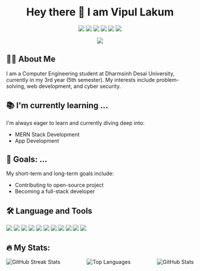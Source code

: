 <h1 align="center">Hey there 👋 I am Vipul Lakum</h1>

<p align="center">
  <a href="https://www.linkedin.com/in/vipul-lakum-114043252/"><img src="https://img.shields.io/badge/LinkedIn-blue?style=for-the-badge&logo=linkedin"></a>
  <a href="https://leetcode.com/u/vipul_lakum_02/"><img src="https://img.shields.io/badge/LeetCode-orange?style=for-the-badge&logo=leetcode"></a>
  <a href="mailto:lakumvipul6351@gmail.com"><img src="https://img.shields.io/badge/Gmail-red?style=for-the-badge&logo=gmail"></a>
  <a href="https://codeforces.com/profile/vipul_lakum"><img src="https://img.shields.io/badge/Codeforces-blue?style=for-the-badge&logo=codeforces"></a>
  <a href="https://www.codechef.com/users/vipul_lakum"><img src="https://img.shields.io/badge/CodeChef-brown?style=for-the-badge&logo=codechef"></a>
  <a href="https://twitter.com/yourprofile"><img src="https://img.shields.io/badge/Twitter-blue?style=for-the-badge&logo=twitter"></a>
</p>

<p align="center"><img src="https://komarev.com/ghpvc/?username=Vipullakum007&color=blue&style=flat-square&label=visitors"></p>

## 👨‍💻 About Me

I am a Computer Engineering student at Dharmsinh Desai University, currently in my 3rd year (5th semester). My interests include problem-solving, web development, and cyber security.

## 📚 I'm currently learning ...
I'm always eager to learn and currently diving deep into:
- MERN Stack Development
- App Development

## 🎯 Goals: ...
My short-term and long-term goals include:
- Contributing to open-source project
- Becoming a full-stack developer

## 🛠️ Language and Tools

<p align="left">
  <img src="https://img.shields.io/badge/C-00599C?style=for-the-badge&logo=c&logoColor=white"/>
  <img src="https://img.shields.io/badge/C++-00599C?style=for-the-badge&logo=cplusplus&logoColor=white"/>
  <img src="https://img.shields.io/badge/Java-007396?style=for-the-badge&logo=java&logoColor=white"/>
  <img src="https://img.shields.io/badge/Python-3776AB?style=for-the-badge&logo=python&logoColor=white"/>
  <img src="https://img.shields.io/badge/Django-092E20?style=for-the-badge&logo=django&logoColor=white"/>
  <img src="https://img.shields.io/badge/JavaScript-F7DF1E?style=for-the-badge&logo=javascript&logoColor=black"/>
  <img src="https://img.shields.io/badge/MongoDB-47A248?style=for-the-badge&logo=mongodb&logoColor=white"/>
  <img src="https://img.shields.io/badge/Express.js-000000?style=for-the-badge&logo=express&logoColor=white"/>
  <img src="https://img.shields.io/badge/React-61DAFB?style=for-the-badge&logo=react&logoColor=black"/>
  <img src="https://img.shields.io/badge/PHP-777BB4?style=for-the-badge&logo=php&logoColor=white"/>
  <img src="https://img.shields.io/badge/MySQL-4479A1?style=for-the-badge&logo=mysql&logoColor=white"/>
</p>

## 🔥 My Stats:

<p >
  <img src="https://github-readme-streak-stats.herokuapp.com/?user=Vipullakum007&theme=dark" alt="GitHub Streak Stats" align="left" >

  <img src="https://github-readme-stats.vercel.app/api?username=Vipullakum007&show_icons=true&theme=dark" alt="GitHub Stats" align="right">
</p>

<p align="center">
  <img src="https://github-readme-stats.vercel.app/api/top-langs/?username=Vipullakum007&layout=compact&theme=dark" alt="Top Languages">
</p>
